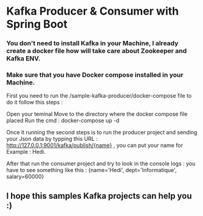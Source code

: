 # Kafka Producer & Consumer with Spring Boot 
### You don't need to install Kafka in your Machine, I already create a docker file how will take care about Zookeeper and Kafka ENV.
### Make sure that you have Docker compose installed in your Machine.
First you need to run the /sample-kafka-producer/docker-compose file to do it follow this steps :

Open your teminal
Move to the directory where the docker compose file placed
Run the cmd : docker-compose up -d

Once it running the second steps is to run the producer project and sending your Json data by typping this URL : http://127.0.0.1:9001/kafka/publish/{name} , you can put your name for Example : Hedi.

After that run the consumer project and try to look in the console logs : you have to see something like this :
{name='Hedi', dept='Informatique', salary=60000}


## I hope this samples Kafka projects can help you :) 
